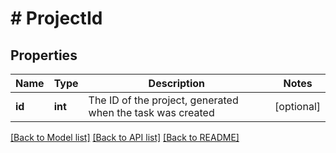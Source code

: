 # # ProjectId

## Properties

Name | Type | Description | Notes
------------ | ------------- | ------------- | -------------
**id** | **int** | The ID of the project, generated when the task was created | [optional]

[[Back to Model list]](../../README.md#models) [[Back to API list]](../../README.md#endpoints) [[Back to README]](../../README.md)
